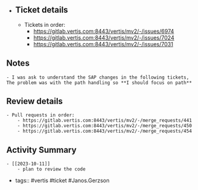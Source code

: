- ## Ticket details
	- Tickets in order:
		- https://gitlab.vertis.com:8443/vertis/mv2/-/issues/6974
		- https://gitlab.vertis.com:8443/vertis/mv2/-/issues/7024
		- https://gitlab.vertis.com:8443/vertis/mv2/-/issues/7031
## Notes
	- I was ask to understand the SAP changes in the following tickets, The problem was with the path handling so **I should focus on path**
## Review details
	- Pull requests in order:
		- https://gitlab.vertis.com:8443/vertis/mv2/-/merge_requests/441
		- https://gitlab.vertis.com:8443/vertis/mv2/-/merge_requests/450
		- https://gitlab.vertis.com:8443/vertis/mv2/-/merge_requests/454
## Activity Summary
	- [[2023-10-11]]
		- plan to review the code
- tags:: #vertis #ticket #Janos.Gerzson